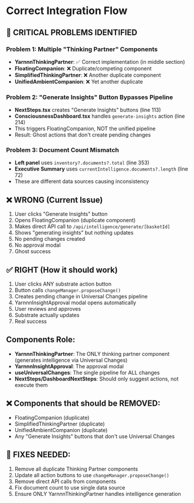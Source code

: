 # Correct Integration Flow

## 🚨 CRITICAL PROBLEMS IDENTIFIED

### Problem 1: Multiple "Thinking Partner" Components
- **YarnnnThinkingPartner**: ✅ Correct implementation (in middle section)
- **FloatingCompanion**: ❌ Duplicate/competing component 
- **SimplifiedThinkingPartner**: ❌ Another duplicate component
- **UnifiedAmbientCompanion**: ❌ Yet another duplicate

### Problem 2: "Generate Insights" Button Bypasses Pipeline
- **NextSteps.tsx** creates "Generate Insights" buttons (line 113)
- **ConsciousnessDashboard.tsx** handles `generate-insights` action (line 214)
- This triggers FloatingCompanion, NOT the unified pipeline
- Result: Ghost actions that don't create pending changes

### Problem 3: Document Count Mismatch
- **Left panel** uses `inventory?.documents?.total` (line 353)
- **Executive Summary** uses `currentIntelligence.documents?.length` (line 72)
- These are different data sources causing inconsistency

## ❌ WRONG (Current Issue)
1. User clicks "Generate Insights" button
2. Opens FloatingCompanion (duplicate component)
3. Makes direct API call to `/api/intelligence/generate/[basketId]`
4. Shows "generating insights" but nothing updates
5. No pending changes created
6. No approval modal
7. Ghost success

## ✅ RIGHT (How it should work)
1. User clicks ANY substrate action button
2. Button calls `changeManager.proposeChange()`
3. Creates pending change in Universal Changes pipeline
4. YarnnnInsightApproval modal opens automatically
5. User reviews and approves
6. Substrate actually updates
7. Real success

## Components Role:
- **YarnnnThinkingPartner**: The ONLY thinking partner component (generates intelligence via Universal Changes)
- **YarnnnInsightApproval**: The approval modal
- **useUniversalChanges**: The single pipeline for ALL changes
- **NextSteps/DashboardNextSteps**: Should only suggest actions, not execute them

## ❌ Components that should be REMOVED:
- FloatingCompanion (duplicate)
- SimplifiedThinkingPartner (duplicate) 
- UnifiedAmbientCompanion (duplicate)
- Any "Generate Insights" buttons that don't use Universal Changes

## 🔧 FIXES NEEDED:
1. Remove all duplicate Thinking Partner components
2. Update all action buttons to use `changeManager.proposeChange()`
3. Remove direct API calls from components
4. Fix document count to use single data source
5. Ensure ONLY YarnnnThinkingPartner handles intelligence generation